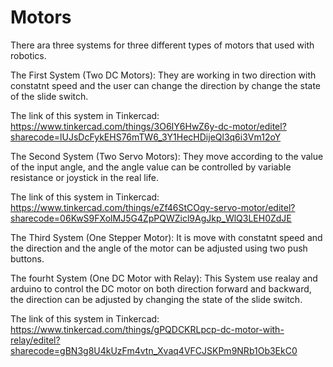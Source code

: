 # Motors

There ara three systems for three different types of motors that used with robotics.

The First System (Two DC Motors): They are working in two direction with constatnt speed and the user can change the direction by change the state of the slide switch.

The link of this system in Tinkercad: https://www.tinkercad.com/things/3O6IY6HwZ6y-dc-motor/editel?sharecode=lUJsDcFykEHS76mTW6_3Y1HecHDijeQl3q6i3Vm12oY

The Second System (Two Servo Motors): They move according to the value of the input angle, and the angle value can be controlled by variable resistance or joystick in the real life.

The link of this system in Tinkercad: https://www.tinkercad.com/things/eZf46StCOqy-servo-motor/editel?sharecode=06KwS9FXolMJ5G4ZpPQWZicl9AgJkp_WlQ3LEH0ZdJE

The Third System (One Stepper Motor): It is move with constatnt speed and the direction and the angle of the motor can be adjusted using two push buttons.

The fourht System (One DC Motor with Relay): This System use realay and arduino to control the DC motor on both direction forward and backward, the direction can be adjusted by changing the state of the slide switch.

The link of this system in Tinkercad: https://www.tinkercad.com/things/gPQDCKRLpcp-dc-motor-with-relay/editel?sharecode=gBN3g8U4kUzFm4vtn_Xvaq4VFCJSKPm9NRb1Ob3EkC0
